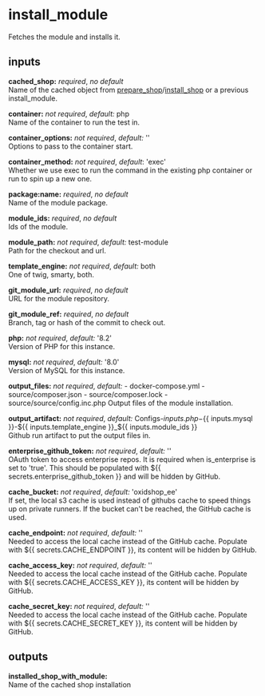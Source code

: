# install_module
Fetches the module and installs it.

## inputs
**cached_shop:** *required*, *no default*  
Name of the cached object from [prepare_shop](prepare_shop.md)/[install_shop](install_shop.md) or a previous install_module.

**container:** *not required*, *default:*  php  
Name of the container to run the test in.

**container_options:** *not required*, *default:*  ''  
Options to pass to the container start.

**container_method:** *not required*, *default*: 'exec'  
Whether we use exec to run the command in the existing php container or run to spin up a new one.

**package:name:** *required*, *no default*  
Name of the module package.

**module_ids:** *required*, *no default*  
Ids of the module.

**module_path:** *not required*, *default:* test-module  
Path for the checkout and url.

**template_engine:** *not required*, *default:* both  
One of twig, smarty, both.

**git_module_url:** *required*, *no default*  
URL for the module repository.

**git_module_ref:** *required*, *no default*  
Branch, tag or hash of the commit to check out.

**php:** *not required*, *default:*  '8.2'  
Version of PHP for this instance.

**mysql:** *not required*, *default:*  '8.0'  
Version of MySQL for this instance.

**output_files:** *not required*, *default:*
    - docker-compose.yml
    - source/composer.json
    - source/composer.lock
    - source/source/config.inc.php
Output files of the module installation.

**output_artifact:** *not required*, *default:*  Configs-${{ inputs.php }}-${{ inputs.mysql }}-${{ inputs.template_engine }}_${{ inputs.module_ids }}  
Github run artifact to put the output files in.

**enterprise_github_token:** *not required*, *default:* ''  
OAuth token to access enterprise repos. It is required when is_enterprise is
set to 'true'. This should be populated with ${{ secrets.enterprise_github_token }}
and will be hidden by GitHub.

**cache_bucket:** *not required*, *default:* 'oxidshop_ee'  
If set, the local s3 cache is used instead of githubs cache to speed things up on
private runners. If the bucket can't be reached, the GitHub cache is used.

**cache_endpoint:** *not required*, *default:* ''  
Needed to access the local cache instead of the GitHub cache.
Populate with ${{ secrets.CACHE_ENDPOINT }}, its content will be hidden by GitHub.

**cache_access_key:** *not required*, *default:* ''  
Needed to access the local cache instead of the GitHub cache.
Populate with ${{ secrets.CACHE_ACCESS_KEY }}, its content will be hidden by GitHub.

**cache_secret_key:** *not required*, *default:* ''  
Needed to access the local cache instead of the GitHub cache.
Populate with ${{ secrets.CACHE_SECRET_KEY }}, its content will be hidden by GitHub.

## outputs
**installed_shop_with_module:**  
Name of the cached shop installation